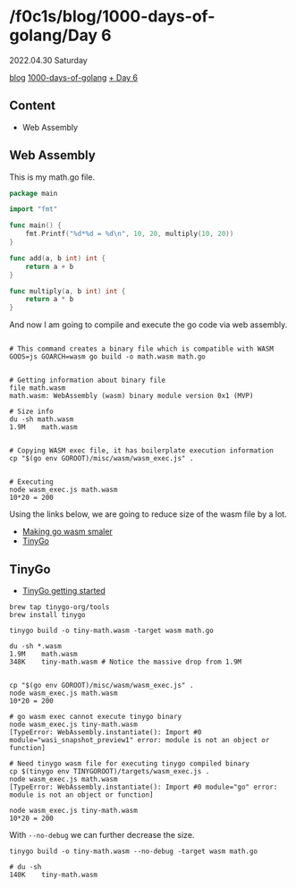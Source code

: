 <html lang="en">
<head>
<meta charset="UTF-8" />
<meta name="viewport" content="width=device-width, initial-scale=1" />
<title>blog.f0c1s.com/1000-days-of-golang/day 6</title>
<script src="../setup.js" async></script>
<link rel="stylesheet" href="../index.css" />
<link rel="stylesheet" href="../highlight/styles/monokai.min.css"/>
<script src="../highlight/highlight.min.js"></script>
</head>

<body onload="setup()">
<h1>/f0c1s/blog/1000-days-of-golang/Day 6</h1>

2022.04.30 Saturday

<p>
    <a href="../index.html">blog</a>
    <a href="../1000-days-of-golang/1000-days-of-golang.html">1000-days-of-golang</a>
    <a href="../1000-days-of-golang/day-6-2022.04.30.html">+ Day 6</a>
</p>


## Content

- Web Assembly


## Web Assembly

This is my math.go file.

```go
package main

import "fmt"

func main() {
	fmt.Printf("%d*%d = %d\n", 10, 20, multiply(10, 20))
}

func add(a, b int) int {
	return a + b
}

func multiply(a, b int) int {
	return a * b
}
```

And now I am going to compile and execute the go code via web assembly.

```shell

# This command creates a binary file which is compatible with WASM
GOOS=js GOARCH=wasm go build -o math.wasm math.go


# Getting information about binary file
file math.wasm
math.wasm: WebAssembly (wasm) binary module version 0x1 (MVP)

# Size info
du -sh math.wasm
1.9M    math.wasm


# Copying WASM exec file, it has boilerplate execution information
cp "$(go env GOROOT)/misc/wasm/wasm_exec.js" .


# Executing
node wasm_exec.js math.wasm
10*20 = 200

```

Using the links below, we are going to reduce size of the wasm file by a lot.

- [Making go wasm smaler](https://dev.bitolog.com/minimizing-go-webassembly-binary-size/)
- [TinyGo](https://tinygo.org/)

## TinyGo

- [TinyGo getting started](https://tinygo.org/getting-started/install/macos/)

```shell
brew tap tinygo-org/tools
brew install tinygo

tinygo build -o tiny-math.wasm -target wasm math.go

du -sh *.wasm
1.9M    math.wasm
348K    tiny-math.wasm # Notice the massive drop from 1.9M


cp "$(go env GOROOT)/misc/wasm/wasm_exec.js" .
node wasm_exec.js math.wasm
10*20 = 200

# go wasm exec cannot execute tinygo binary
node wasm_exec.js tiny-math.wasm
[TypeError: WebAssembly.instantiate(): Import #0 module="wasi_snapshot_preview1" error: module is not an object or function]

# Need tinygo wasm file for executing tinygo compiled binary
cp $(tinygo env TINYGOROOT)/targets/wasm_exec.js .
node wasm_exec.js math.wasm
[TypeError: WebAssembly.instantiate(): Import #0 module="go" error: module is not an object or function]

node wasm_exec.js tiny-math.wasm
10*20 = 200

```

With `--no-debug` we can further decrease the size.

```shell
tinygo build -o tiny-math.wasm --no-debug -target wasm math.go

# du -sh
140K    tiny-math.wasm
```

<script>hljs.highlightAll();</script>
</body>
</html>
